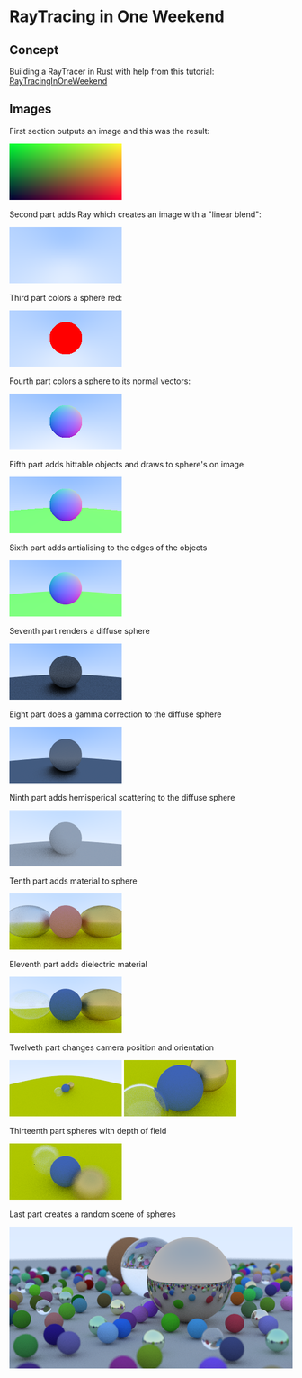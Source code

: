 # RayTracing in One Weekend

## Concept

Building a RayTracer in Rust with help from this tutorial: [RayTracingInOneWeekend](https://raytracing.github.io/books/RayTracingInOneWeekend.html)

## Images

First section outputs an image and this was the result:

![First image](/images/first_image.png)

Second part adds Ray which creates an image with a "linear blend":

![Second image](/images/second_image.png)

Third part colors a sphere red:

![Third image](/images/third_image.png)

Fourth part colors a sphere to its normal vectors:

![Fourth image](/images/fourth_image.png)

Fifth part adds hittable objects and draws to sphere's on image

![Fifth image](/images/fifth_image.png)

Sixth part adds antialising to the edges of the objects

![Sixth image](/images/sixth_image.png)

Seventh part renders a diffuse sphere

![Seventh image](/images/seventh_image.png)

Eight part does a gamma correction to the diffuse sphere

![Eight image](/images/eight_image.png)

Ninth part adds hemisperical scattering to the diffuse sphere

![Ninth image](/images/ninth_image.png)

Tenth part adds material to sphere

![Tenth image](/images/tenth_image.png)

Eleventh part adds dielectric material

![Eleventh image](/images/eleventh_image.png)

Twelveth part changes camera position and orientation

![Twelveth image - 1](/images/twelveth_image_1.png)
![Twelveth image - 2](/images/twelveth_image_2.png)

Thirteenth part spheres with depth of field

![Thirteenth image](/images/thirteenth_image.png)

Last part creates a random scene of spheres

![Last image](/images/last_image.png)
